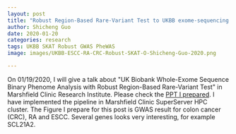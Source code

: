 ```yaml
---
layout: post
title: "Robust Region-Based Rare-Variant Test to UKBB exome-sequencing Data"
author: Shicheng Guo
date: 2020-01-20
categories: research
tags: UKBB SKAT Robust GWAS PheWAS 
image: images/UKBB-ESCC-RA-CRC-Robust-SKAT-O-Shicheng-Guo-2020.png

---
```


On 01/19/2020, I will give a talk about "UK Biobank Whole-Exome Sequence Binary Phenome Analysis with Robust Region-Based Rare-Variant Test" in Marshfield Clinic Research Institute. Please check the [PPT I prepared](https://github.com/Shicheng-Guo/Shicheng-Guo.Github.io/blob/master/tutorials/2020/Robust-SKAT-Shicheng-Guo-2020-MCRI.pptx). I have implemented the pipeline in Marshfield Clinic SuperServer HPC cluster. The Figure I prepare for this post is GWAS result for colon cancer (CRC), RA and ESCC. Several genes looks very interesting, for example SCL21A2.



